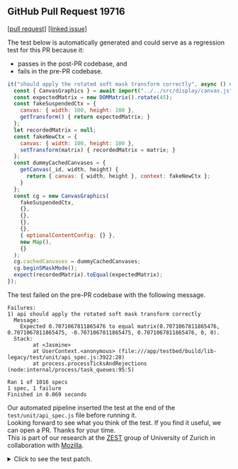 ## GitHub Pull Request 19716
[[pull request]](https://github.com/mozilla/pdf.js/pull/19716) 
[[linked issue]](https://github.com/mozilla/pdf.js/issues/16742)

The test below is automatically generated and could serve as a regression test for this PR because it:
- passes in the post-PR codebase, and
- fails in the pre-PR codebase.

```javascript
it("should apply the rotated soft mask transform correctly", async () => {
  const { CanvasGraphics } = await import("../../src/display/canvas.js");
  const expectedMatrix = new DOMMatrix().rotate(45);
  const fakeSuspendedCtx = {
    canvas: { width: 100, height: 100 },
    getTransform() { return expectedMatrix; }
  };
  let recordedMatrix = null;
  const fakeNewCtx = {
    canvas: { width: 100, height: 100 },
    setTransform(matrix) { recordedMatrix = matrix; }
  };
  const dummyCachedCanvases = {
    getCanvas(_id, width, height) {
      return { canvas: { width, height }, context: fakeNewCtx };
    }
  };
  const cg = new CanvasGraphics(
    fakeSuspendedCtx,
    {},
    {},
    {},
    {},
    { optionalContentConfig: {} },
    new Map(),
    {}
  );
  cg.cachedCanvases = dummyCachedCanvases;
  cg.beginSMaskMode();
  expect(recordedMatrix).toEqual(expectedMatrix);
});
```

The test failed on the pre-PR codebase with the following message.

```text
Failures:
1) api should apply the rotated soft mask transform correctly
  Message:
    Expected 0.7071067811865476 to equal matrix(0.7071067811865476, 0.7071067811865475, -0.7071067811865475, 0.7071067811865476, 0, 0).
  Stack:
        at <Jasmine>
        at UserContext.<anonymous> (file:///app/testbed/build/lib-legacy/test/unit/api_spec.js:3922:28)
        at process.processTicksAndRejections (node:internal/process/task_queues:95:5)

Ran 1 of 1016 specs
1 spec, 1 failure
Finished in 0.069 seconds
```

Our automated pipeline inserted the test at the end of the `test/unit/api_spec.js` file before running it. \
Looking forward to see what you think of the test. If you find it useful, we can open a PR. Thanks for your time. \
This is part of our research at the [ZEST](https://www.ifi.uzh.ch/en/zest.html) group of University of Zurich in collaboration with [Mozilla](https://www.mozilla.org/).

<details> <summary>Click to see the test patch.</summary>

```diff
diff --git a/api_spec.js b/api_spec.js
index f8c1006..2f6bd33 100644
--- a/api_spec.js
+++ b/api_spec.js
@@ -5083,4 +5083,36 @@ Caron Broadcasting, Inc., an Ohio corporation (“Lessee”).`)
       }
     );
   });
+
+  it("should apply the rotated soft mask transform correctly", async () => {
+    const { CanvasGraphics } = await import("../../display/canvas.js");
+    const expectedMatrix = new DOMMatrix().rotate(45);
+    const fakeSuspendedCtx = {
+      canvas: { width: 100, height: 100 },
+      getTransform() { return expectedMatrix; }
+    };
+    let recordedMatrix = null;
+    const fakeNewCtx = {
+      canvas: { width: 100, height: 100 },
+      setTransform(matrix) { recordedMatrix = matrix; }
+    };
+    const dummyCachedCanvases = {
+      getCanvas(_id, width, height) {
+        return { canvas: { width, height }, context: fakeNewCtx };
+      }
+    };
+    const cg = new CanvasGraphics(
+      fakeSuspendedCtx,
+      {},
+      {},
+      {},
+      {},
+      { optionalContentConfig: {} },
+      new Map(),
+      {}
+    );
+    cg.cachedCanvases = dummyCachedCanvases;
+    cg.beginSMaskMode();
+    expect(recordedMatrix).toEqual(expectedMatrix);
+  });
 });
```

</details>